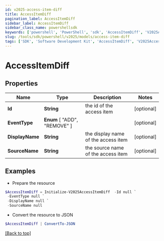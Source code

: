 ```yaml
---
id: v2025-access-item-diff
title: AccessItemDiff
pagination_label: AccessItemDiff
sidebar_label: AccessItemDiff
sidebar_class_name: powershellsdk
keywords: ['powershell', 'PowerShell', 'sdk', 'AccessItemDiff', 'V2025AccessItemDiff'] 
slug: /tools/sdk/powershell/v2025/models/access-item-diff
tags: ['SDK', 'Software Development Kit', 'AccessItemDiff', 'V2025AccessItemDiff']
---
```



# AccessItemDiff

## Properties

Name | Type | Description | Notes
------------ | ------------- | ------------- | -------------
**Id** | **String** | the id of the access item | [optional] 
**EventType** |  **Enum** [  "ADD",    "REMOVE" ] |  | [optional] 
**DisplayName** | **String** | the display name of the access item | [optional] 
**SourceName** | **String** | the source name of the access item | [optional] 

## Examples

- Prepare the resource
```powershell
$AccessItemDiff = Initialize-V2025AccessItemDiff  -Id null `
 -EventType null `
 -DisplayName null `
 -SourceName null
```

- Convert the resource to JSON
```powershell
$AccessItemDiff | ConvertTo-JSON
```


[[Back to top]](#) 


